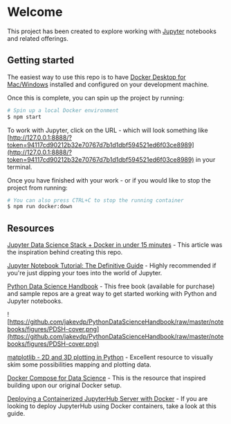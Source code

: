# Welcome

This project has been created to explore working with [Jupyter](https://jupyter.org/index.html) notebooks and related offerings.

## Getting started

The easiest way to use this repo is to have [Docker Desktop for Mac/Windows](https://www.docker.com/products/docker-desktop) installed and configured on your development machine.

Once this is complete, you can spin up the project by running:

```sh
# Spin up a local Docker environment
$ npm start
```

To work with Jupyter, click on the URL - which will look something like [http://127.0.0.1:8888/?token=94117cd90212b32e70767d7b1d1dbf594521ed6f03ce8989](http://127.0.0.1:8888/?token=94117cd90212b32e70767d7b1d1dbf594521ed6f03ce8989) in your terminal.

Once you have finished with your work - or if you would like to stop the project from running:

```sh
# You can also press CTRL+C to stop the running container
$ npm run docker:down
```

## Resources

[Jupyter Data Science Stack + Docker in under 15 minutes](https://towardsdatascience.com/jupyter-data-science-stack-docker-in-under-15-minutes-19d8f822bd45) - This article was the inspiration behind creating this repo.

[Jupyter Notebook Tutorial: The Definitive Guide](https://www.datacamp.com/community/tutorials/tutorial-jupyter-notebook) - Highly recommended if you're just dipping your toes into the world of Jupyter.

[Python Data Science Handbook](https://github.com/jakevdp/PythonDataScienceHandbook) - This free book (available for purchase) and sample repos are a great way to get started working with Python and Jupyter notebooks.

![https://github.com/jakevdp/PythonDataScienceHandbook/raw/master/notebooks/figures/PDSH-cover.png](https://github.com/jakevdp/PythonDataScienceHandbook/raw/master/notebooks/figures/PDSH-cover.png)

[matplotlib - 2D and 3D plotting in Python](https://nbviewer.jupyter.org/github/jrjohansson/scientific-python-lectures/blob/master/Lecture-4-Matplotlib.ipynb) - Excellent resource to visually skim some possibilities mapping and plotting data.

[Docker Compose for Data Science](https://www.andrewmahon.info/blog/docker-compose-data-science) - This is the resource that inspired building upon our original Docker setup.

[Deploying a Containerized JupyterHub Server with Docker](https://opendreamkit.org/2018/10/17/jupyterhub-docker/) - If you are looking to deploy JupyterHub using Docker containers, take a look at this guide.
